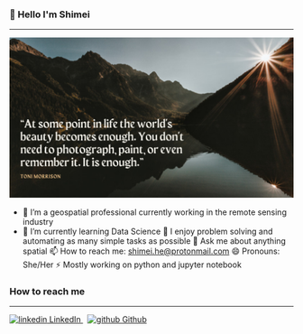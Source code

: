 ### 👋 Hello I'm Shimei
-------------------------------------

<img src="White Simple Nature Photo Motivational Quote Facebook Cover.png" alt="Alt text" title="Optional title">


- 🔭 I’m a geospatial professional currently working in the remote sensing industry
- 🌱 I’m currently learning Data Science
👯 I enjoy problem solving and automating as many simple tasks as possible
💬 Ask me about anything spatial
📫 How to reach me: shimei.he@protonmail.com
😄 Pronouns: She/Her
⚡  Mostly working on python and jupyter notebook

### How to reach me
-------------------------------------
<p>
  <a href="www.linkedin.com/in/shimei-he-58733741" rel="nofollow noreferrer">
    <img src="https://i.stack.imgur.com/gVE0j.png" alt="linkedin"> LinkedIn
  </a> &nbsp; 
  <a href="https://github.com/smhurf" rel="nofollow noreferrer">
    <img src="https://i.stack.imgur.com/tskMh.png" alt="github"> Github
  </a>
</p>
<!--
**smhurf/smhurf** is a ✨ _special_ ✨ repository because its `README.md` (this file) appears on your GitHub profile.

Here are some ideas to get you started:

- 🔭 I’m currently working on ...
- 🌱 I’m currently learning ...
- 👯 I’m looking to collaborate on ...
- 🤔 I’m looking for help with ...
- 💬 Ask me about ...
- 📫 How to reach me: ...
- 😄 Pronouns: ...
- ⚡ Fun fact: ...
-->
